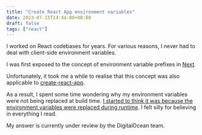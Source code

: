 ```yaml
---
title: "Create React App environment variables"
date: 2023-07-15T14:44:00+08:00
draft: false
tags: ["react"]
---
```

I worked on React codebases for years. For various reasons, I never had to deal with client-side environment variables.

I was first exposed to the concept of environment variable prefixes in [Next](https://start.open.gov.sg/docs/concepts/env-variables#client-schema).

Unfortunately, it took me a while to realise that this concept was also applicable to [create-react-app](https://create-react-app.dev/docs/adding-custom-environment-variables/).

As a result, I spent some time wondering why my environment variables were not being replaced at build time. [I started to think it was because the environment variables were replaced during runtime](https://www.digitalocean.com/community/questions/environment-variables-not-working-for-static-site-on-digitalocean-app-platform). I felt silly for believing in everything I read.

My answer is currently under review by the DigitalOcean team.
